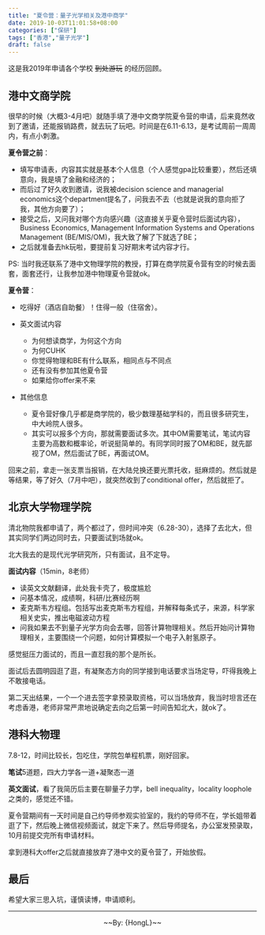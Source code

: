 ```yaml
---
title: "夏令营：量子光学相关及港中商学"
date: 2019-10-03T11:01:58+08:00
categories: ["保研"]
tags: ["香港","量子光学"]
draft: false
---
```


这是我2019年申请各个学校 ~~到处游玩~~ 的经历回顾。

<!--more-->

## 港中文商学院

很早的时候（大概3-4月吧）就随手填了港中文商学院夏令营的申请，后来竟然收到了邀请，还能报销路费，就去玩了玩吧。时间是在6.11-6.13，是考试周前一周周内，有点小刺激。

**夏令营之前**：

* 填写申请表，内容其实就是基本个人信息（个人感觉gpa比较重要），然后还填意向，我是填了金融和经济的；  
* 而后过了好久收到邀请，说我被decision science and managerial economics这个department提名了，问我去不去（也就是说我的意向拒了我，其他方向要了）；  
* 接受之后，又问我对哪个方向感兴趣（这直接关乎夏令营时后面试内容），Business Economics, Management Information Systems and Operations Management  (BE/MIS/OM)，我大致了解了下就选了BE；   
* 之后就准备去hk玩啦，要提前复习好期末考试内容才行。  

PS: 当时我还联系了港中文物理学院的教授，打算在商学院夏令营有空的时候去面套，面套还行，让我参加港中物理夏令营就ok。

**夏令营**：

* 吃得好（酒店自助餐）！住得一般（住宿舍）。

* 英文面试内容
   * 为何想读商学，为何这个方向
   * 为何CUHK
   * 你觉得物理和BE有什么联系，相同点与不同点
   * 还有没有参加其他夏令营
   * 如果给你offer来不来
* 其他信息
   * 夏令营好像几乎都是商学院的，极少数理基础学科的，而且很多研究生，中大岭院人很多。
   * 其实可以报多个方向，那就需要面试多次。其中OM需要笔试，笔试内容主要为高数和概率论，听说挺简单的。有同学同时报了OM和BE，就先鄙视了OM，然后面试了BE，再面试OM。

回来之前，拿走一张支票当报销，在大陆兑换还要光票托收，挺麻烦的。然后就是等结果，等了好久（7月中吧），就突然收到了conditional offer，然后就拒了。


## 北京大学物理学院

清北物院我都申请了，两个都过了，但时间冲突（6.28-30），选择了去北大，但其实同学们两边同时去，只要面试到场就ok。

北大我去的是现代光学研究所，只有面试，且不定导。

**面试内容**（15min，8老师）

* 读英文文献翻译，此处我卡壳了，极度尴尬
* 问基本情况，成绩啊，科研/比赛经历啊
* 麦克斯韦方程组。包括写出麦克斯韦方程组，并解释每条式子，来源，科学家相关史实，推出电磁波动方程
* 问我如果去不到量子光学方向会去哪，回答计算物理相关。然后开始问计算物理相关，主要围绕一个问题，如何计算模拟一个电子入射氢原子。

感觉挺压力面试的，而且一直怼我的那个是所长。

面试后去圆明园逛了逛，有凝聚态方向的同学接到电话要求当场定导，吓得我晚上不敢接电话。

第二天出结果，一个一个进去签字拿预录取资格，可以当场放弃，我当时坦言还在考虑香港，老师非常严肃地说确定去向之后第一时间告知北大，就ok了。


## 港科大物理

7.8-12，时间比较长，包吃住，学院包单程机票，刚好回家。

**笔试**5道题，四大力学各一道+凝聚态一道

**英文面试**，看了我简历后主要在聊量子力学，bell inequality，locality loophole之类的，感觉还不错。

夏令营期间有一天时间是自己约导师参观实验室的，我约的导师不在，学长姐带着逛了下，然后晚上微信视频面试，就定下来了。然后导师提名，办公室发预录取，10月前提交完所有申请材料。

拿到港科大offer之后就直接放弃了港中文的夏令营了，开始放假。

## 最后

希望大家三思入坑，谨慎读博，申请顺利。



---

<p style="text-align:center">~~By: {HongL}~~</p>

